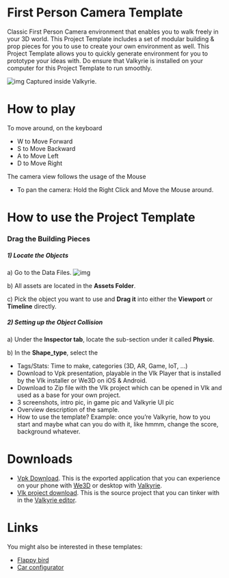 # First Person Camera Template

Classic First Person Camera environment that enables you to walk freely in your 3D world. This Project Template includes a set of modular building & prop pieces for you to use to create your own environment as well. 
This Project Template allows you to quickly generate environment for you to prototype your ideas with. 
Do ensure that Valkyrie is installed on your computer for this Project Template to run smoothly. 

![img](https://cdn2.talansoft.com/ftp/img/first_person_camera/01_ingame_03.png)
Captured inside Valkyrie. 

# How to play

To move around, on the keyboard
- W to Move Forward
- S to Move Backward
- A to Move Left
- D to Move Right

The camera view follows the usage of the Mouse
- To pan the camera: Hold the Right Click and Move the Mouse around.


# How to use the Project Template

### Drag the Building Pieces 

##### 1) Locate the Objects 
a) Go to the Data Files. 
![img](https://cdn2.talansoft.com/ftp/img/first_person_camera/02_datalogo.PNG)
 
b) All assets are located in the **Assets Folder**.
 
c) Pick the object you want to use and **Drag it** into either the **Viewport** or **Timeline** directly.


##### 2) Setting up the Object Collision
a) Under the **Inspector tab**, locate the sub-section under it called **Physic**. 

b) In the **Shape_type**, select the 



* Tags/Stats: Time to make, categories (3D, AR, Game, IoT, ...)
* Download to Vpk presentation, playable in the Vlk Player that is installed by the Vlk installer or We3D on iOS & Android.
* Download to Zip file with the Vlk project which can be opened in Vlk and used as a base for your own project.
* 3 screenshots, intro pic, in game pic and Valkyrie UI pic
* Overview description of the sample.
* How to use the template? Example: once you’re Valkyrie, how to you start and maybe what can you do with it, like hmmm, change the score, background whatever.

















# Downloads

- [Vpk Download](https://cdn2.talansoft.com/ftp/samples/FPS-Sample.vpk). This is the exported application that you can experience on your phone with [We3D](/vlk/downloads#we3d) or desktop with [Valkyrie](/vlk/downloads#vlk).
- [Vlk project download](https://cdn2.talansoft.com/ftp/samples/FPS-Sample.zip). This is the source project that you can tinker with in the [Valkyrie editor](/vlk/downloads#vlk).

# Links

You might also be interested in these templates:
- [Flappy bird](./flappy-bird)
- [Car configurator](./Car-Configurator)
